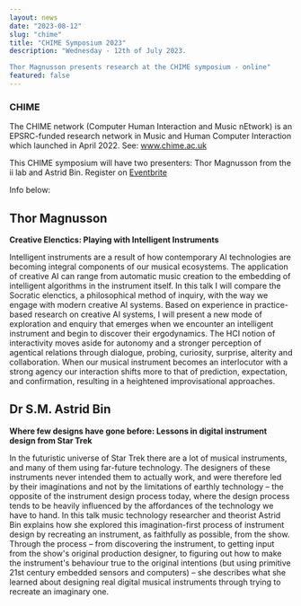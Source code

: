 ```yaml
---
layout: news
date: "2023-08-12"
slug: "chime"
title: "CHIME Symposium 2023"
description: "Wednesday - 12th of July 2023.

Thor Magnusson presents research at the CHIME symposium - online"
featured: false
---
```


<script>
import CaptionedImage from "../../components/Images/CaptionedImage.svelte"
</script>


### CHIME

The CHIME network (Computer Human Interaction and Music nEtwork) is an EPSRC-funded research network in Music and Human Computer Interaction which launched in April 2022.
See: <a href="http://www.chime.ac.uk">www.chime.ac.uk</a>

This CHIME symposium will have two presenters: Thor Magnusson from the ii lab and Astrid Bin. Register on <a href="https://www.eventbrite.co.uk/e/chime-seminar-sm-astrid-bin-and-thor-magnusson-tickets-672457708107">Eventbrite</a>

Info below:

## Thor Magnusson

<b>Creative Elenctics: Playing with Intelligent Instruments</b>  

Intelligent instruments are a result of how contemporary AI technologies are becoming integral components of our musical ecosystems. The application of creative AI can range from automatic music creation to the embedding of intelligent algorithms in the instrument itself. In this talk I will compare the Socratic elenctics, a philosophical method of inquiry, with the way we engage with modern creative AI systems. Based on experience in practice-based research on creative AI systems, I will present a new mode of exploration and enquiry that emerges when we encounter an intelligent instrument and begin to discover their ergodynamics. The HCI notion of interactivity moves aside for autonomy and a stronger perception of agentical relations through dialogue, probing, curiosity, surprise, alterity and collaboration. When our musical instrument becomes an interlocutor with a strong agency our interaction shifts more to that of prediction, expectation, and confirmation, resulting in a heightened improvisational approaches.




## Dr S.M. Astrid Bin

<b>Where few designs have gone before: Lessons in digital instrument design from Star Trek</b>  

In the futuristic universe of Star Trek there are a lot of musical instruments, and many of them using far-future technology. The designers of these instruments never intended them to actually work, and were therefore led by their imaginations and not by the limitations of earthly technology – the opposite of the instrument design process today, where the design process tends to be heavily influenced by the affordances of the technology we have to hand.
In this talk music technology researcher and theorist Astrid Bin explains how she explored this imagination-first process of instrument design by recreating an instrument, as faithfully as possible, from the show. Through the process – from discovering the instrument, to getting input from the show's original production designer, to figuring out how to make the instrument's behaviour true to the original intentions (but using primitive 21st century embedded sensors and computers) – she describes what she learned about designing real digital musical instruments through trying to recreate an imaginary one.
